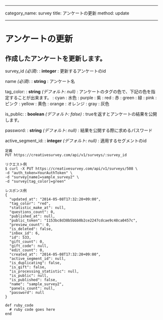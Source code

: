 
---

category_name: survey
title: アンケートの更新
method: update

---

# アンケートの更新

## 作成したアンケートを更新します。

survey_id _(必須)_:
: __integer__
: 更新するアンケートのid

name _(必須)_:
: __string__
: アンケート名

tag_color:
: __string__ _(デフォルト: null)_
: アンケートのタグの色で、下記の色を指定することが出来ます。
: cyan   : 水色
: purple : 紫
: red    : 赤
: green  : 緑
: pink   : ピンク
: yellow : 黄色
: orange : オレンジ
: gray   : 灰色

is_public:
: __boolean__ _(デフォルト: false)_
: trueを返すとアンケートの結果を公開します。

password:
: __string__ _(デフォルト: null)_
: 結果を公開する際に求めるパスワード

active_segment_id:
: __integer__ _(デフォルト: null)_
: 適用するセグメントのid

~~~
定義
PUT https://creativesurvey.com/api/v1/surveys/:survey_id

リクエスト例
$ curl -X PUT https://creativesurvey.com/api/v1/surveys/508 \
-d "auth_token=YourAuthToken" \
-d "survey[name]=sample_survey2" \
-d "survey[tag_color]=green"

レスポンス例
{
  "updated_at": "2014-05-08T17:32:20+09:00",
  "tag_color": "red",
  "statistic_make_at": null,
  "questions_count": 0,
  "published_at": null,
  "public_token": "1153bc8d38b5bbb0b2ce2247cdcae9c48ca0457c",
  "preview_count": 0,
  "is_deleted": false,
  "inbox_id": 6,
  "id": 533,
  "gift_count": 0,
  "gift_code": null,
  "edit_count": 0,
  "created_at": "2014-05-08T17:32:20+09:00",
  "active_segment_id": null,
  "is_duplicating": false,
  "is_gift": false,
  "is_processing_statistic": null,
  "is_public": null,
  "is_published": false,
  "name": "sample_survey2",
  "panels_count": null,
  "password": null
}
~~~
 
~~~
def ruby_code
  # ruby code goes here
end
~~~

